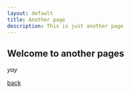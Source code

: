 ```yaml
---
layout: default
title: Another page
description: This is just another page
---
```


## Welcome to another pages

_yay_

[back](./)
